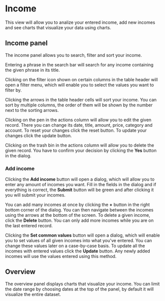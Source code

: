 # Income
This view will allow you to analize your entered income, add new incomes and see charts that visualize your data using charts.

## Income panel
The income panel allows you to search, filter and sort your income.

Entering a phrase in the search bar will search for any income containing the given phrase in its title.

Clicking on the filter icon shown on certain columns in the table header will open a filter menu, which will enable you to select the values you want to filter by.

Clicking the arrows in the table header cells will sort your income. You can sort by multiple columns, the order of them will be shown by the number next to the sorting arrows.

Clicking on the pen in the actions column will allow you to edit the given record. There you can change its date, title, amount, price, category and account. To reset your changes click the reset button. To update your changes click the update button.

Clicking on the trash bin in the actions column will allow you to delete the given record. You have to confirm your decision by clicking the **Yes** button in the dialog.

### Add income
Clicking the **Add income** button will open a dialog, which will allow you to enter any amount of incomes you want. Fill in the fields in the dialog and if everything is correct, the **Submit** button will be green and after clicking it you will submit your incomes.

You can add many incomes at once by clicking the **+** button in the right bottom corner of the dialog. You can then navigate between the incomes using the arrows at the bottom of the screen. To delete a given income, click the **Delete** button. You can only add more incomes while you are on the last entered record.

Clicking the **Set common values** button will open a dialog, which will enable you to set values of all given incomes into what you've entered. You can change these values later on a case-by-case basis. To update all the incomes with entered values click the **Update** button. Any newly added incomes will use the values entered using this method.

## Overview
The overview panel displays charts that visualize your income. You can limit the date range by choosing dates at the top of the panel, by default it will visualize the entire dataset.
